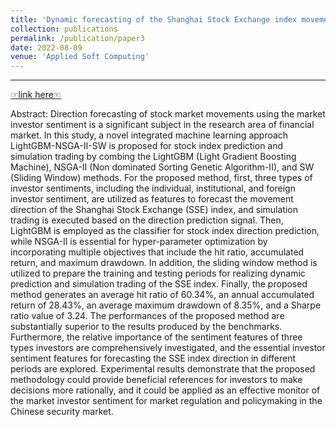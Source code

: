 ```yaml
---
title: 'Dynamic forecasting of the Shanghai Stock Exchange index movement using multiple types of investor sentiment'
collection: publications
permalink: /publication/paper3
date: 2022-08-09
venue: 'Applied Soft Computing'
---
```


** **

[☞link here☜](https://www.sciencedirect.com/science/article/abs/pii/S1568494622003994)

Abstract: Direction forecasting of stock market movements using the market investor sentiment is a significant subject in the research area of financial market. In this study, a novel integrated machine learning approach LightGBM-NSGA-II-SW is proposed for stock index prediction and simulation trading by combing the LightGBM (Light Gradient Boosting Machine), NSGA-II (Non dominated Sorting Genetic Algorithm-II), and SW (Sliding Window) methods. For the proposed method, first, three types of investor sentiments, including the individual, institutional, and foreign investor sentiment, are utilized as features to forecast the movement direction of the Shanghai Stock Exchange (SSE) index, and simulation trading is executed based on the direction prediction signal. Then, LightGBM is employed as the classifier for stock index direction prediction, while NSGA-II is essential for hyper-parameter optimization by incorporating multiple objectives that include the hit ratio, accumulated return, and maximum drawdown. In addition, the sliding window method is utilized to prepare the training and testing periods for realizing dynamic prediction and simulation trading of the SSE index. Finally, the proposed method generates an average hit ratio of 60.34%, an annual accumulated return of 28.43%, an average maximum drawdown of 8.35%, and a Sharpe ratio value of 3.24. The performances of the proposed method are substantially superior to the results produced by the benchmarks. Furthermore, the relative importance of the sentiment features of three types investors are comprehensively investigated, and the essential investor sentiment features for forecasting the SSE index direction in different periods are explored. Experimental results demonstrate that the proposed methodology could provide beneficial references for investors to make decisions more rationally, and it could be applied as an effective monitor of the market investor sentiment for market regulation and policymaking in the Chinese security market.
